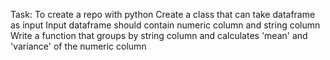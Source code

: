 Task:
To create a repo with python
Create a class that can take dataframe as input 
Input dataframe should contain numeric column and string column 
Write a function that groups by string column and calculates 'mean' and 'variance' of the numeric column
